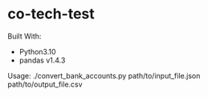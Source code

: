 # co-tech-test

Built With:
- Python3.10
- pandas v1.4.3

Usage:
./convert_bank_accounts.py path/to/input_file.json path/to/output_file.csv
